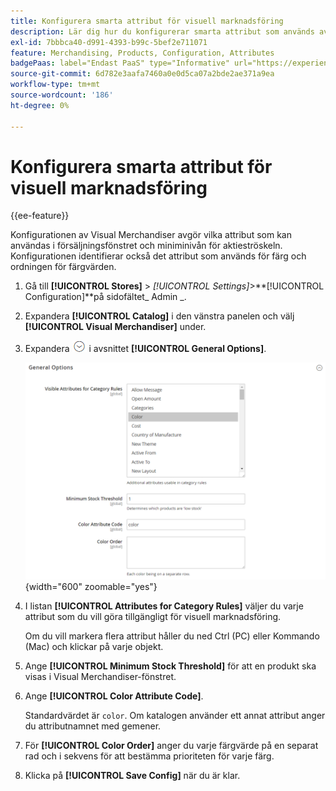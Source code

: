 ```yaml
---
title: Konfigurera smarta attribut för visuell marknadsföring
description: Lär dig hur du konfigurerar smarta attribut som används av Visual Merchandiser.
exl-id: 7bbbca40-d991-4393-b99c-5bef2e711071
feature: Merchandising, Products, Configuration, Attributes
badgePaas: label="Endast PaaS" type="Informative" url="https://experienceleague.adobe.com/en/docs/commerce/user-guides/product-solutions" tooltip="Gäller endast Adobe Commerce i molnprojekt (Adobe-hanterad PaaS-infrastruktur) och lokala projekt."
source-git-commit: 6d782e3aafa7460a0e0d5ca07a2bde2ae371a9ea
workflow-type: tm+mt
source-wordcount: '186'
ht-degree: 0%

---
```


# Konfigurera smarta attribut för visuell marknadsföring

{{ee-feature}}

Konfigurationen av Visual Merchandiser avgör vilka attribut som kan användas i försäljningsfönstret och miniminivån för aktieströskeln. Konfigurationen identifierar också det attribut som används för färg och ordningen för färgvärden.

1. Gå till **[!UICONTROL Stores]** > _[!UICONTROL Settings]_>**[!UICONTROL Configuration]**på sidofältet_ Admin _.

1. Expandera **[!UICONTROL Catalog]** i den vänstra panelen och välj **[!UICONTROL Visual Merchandiser]** under.

1. Expandera ![Expansionsväljaren](../assets/icon-display-expand.png) i avsnittet **[!UICONTROL General Options]**.

   ![Katalogkonfiguration - visuell handlare](../configuration-reference/catalog/assets/catalog-visual-merchandiser-general-options.png){width="600" zoomable="yes"}

1. I listan **[!UICONTROL Attributes for Category Rules]** väljer du varje attribut som du vill göra tillgängligt för visuell marknadsföring.

   Om du vill markera flera attribut håller du ned Ctrl (PC) eller Kommando (Mac) och klickar på varje objekt.

1. Ange **[!UICONTROL Minimum Stock Threshold]** för att en produkt ska visas i Visual Merchandiser-fönstret.

1. Ange **[!UICONTROL Color Attribute Code]**.

   Standardvärdet är `color`. Om katalogen använder ett annat attribut anger du attributnamnet med gemener.

1. För **[!UICONTROL Color Order]** anger du varje färgvärde på en separat rad och i sekvens för att bestämma prioriteten för varje färg.

1. Klicka på **[!UICONTROL Save Config]** när du är klar.
